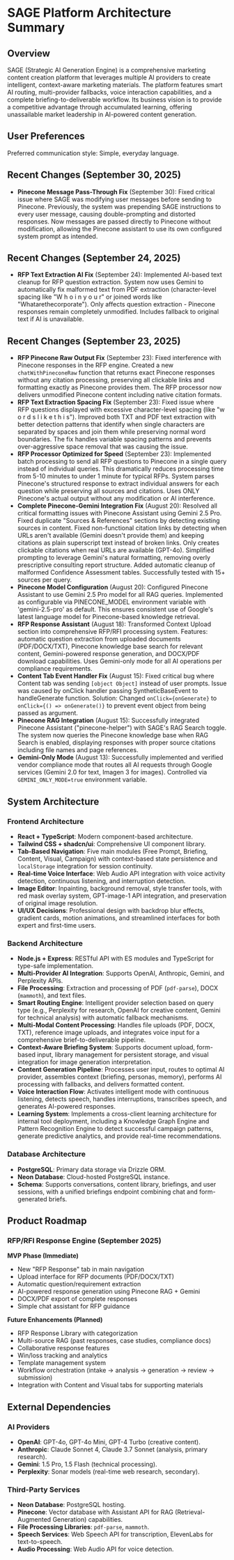 # SAGE Platform Architecture Summary

## Overview
SAGE (Strategic AI Generation Engine) is a comprehensive marketing content creation platform that leverages multiple AI providers to create intelligent, context-aware marketing materials. The platform features smart AI routing, multi-provider fallbacks, voice interaction capabilities, and a complete briefing-to-deliverable workflow. Its business vision is to provide a competitive advantage through accumulated learning, offering unassailable market leadership in AI-powered content generation.

## User Preferences
Preferred communication style: Simple, everyday language.

## Recent Changes (September 30, 2025)
- **Pinecone Message Pass-Through Fix** (September 30): Fixed critical issue where SAGE was modifying user messages before sending to Pinecone. Previously, the system was prepending SAGE instructions to every user message, causing double-prompting and distorted responses. Now messages are passed directly to Pinecone without modification, allowing the Pinecone assistant to use its own configured system prompt as intended.

## Recent Changes (September 24, 2025)
- **RFP Text Extraction AI Fix** (September 24): Implemented AI-based text cleanup for RFP question extraction. System now uses Gemini to automatically fix malformed text from PDF extraction (character-level spacing like "W h o i n y o u r" or joined words like "Whatarethecorporate"). Only affects question extraction - Pinecone responses remain completely unmodified. Includes fallback to original text if AI is unavailable.

## Recent Changes (September 23, 2025)
- **RFP Pinecone Raw Output Fix** (September 23): Fixed interference with Pinecone responses in the RFP engine. Created a new `chatWithPineconeRaw` function that returns exact Pinecone responses without any citation processing, preserving all clickable links and formatting exactly as Pinecone provides them. The RFP processor now delivers unmodified Pinecone content including native citation formats.
- **RFP Text Extraction Spacing Fix** (September 23): Fixed issue where RFP questions displayed with excessive character-level spacing (like "w o r d s   l i k e   t h i s"). Improved both TXT and PDF text extraction with better detection patterns that identify when single characters are separated by spaces and join them while preserving normal word boundaries. The fix handles variable spacing patterns and prevents over-aggressive space removal that was causing the issue.
- **RFP Processor Optimized for Speed** (September 23): Implemented batch processing to send all RFP questions to Pinecone in a single query instead of individual queries. This dramatically reduces processing time from 5-10 minutes to under 1 minute for typical RFPs. System parses Pinecone's structured response to extract individual answers for each question while preserving all sources and citations. Uses ONLY Pinecone's actual output without any modification or AI interference.
- **Complete Pinecone-Gemini Integration Fix** (August 20): Resolved all critical formatting issues with Pinecone Assistant using Gemini 2.5 Pro. Fixed duplicate "Sources & References" sections by detecting existing sources in content. Fixed non-functional citation links by detecting when URLs aren't available (Gemini doesn't provide them) and keeping citations as plain superscript text instead of broken links. Only creates clickable citations when real URLs are available (GPT-4o). Simplified prompting to leverage Gemini's natural formatting, removing overly prescriptive consulting report structure. Added automatic cleanup of malformed Confidence Assessment tables. Successfully tested with 15+ sources per query.
- **Pinecone Model Configuration** (August 20): Configured Pinecone Assistant to use Gemini 2.5 Pro model for all RAG queries. Implemented as configurable via PINECONE_MODEL environment variable with 'gemini-2.5-pro' as default. This ensures consistent use of Google's latest language model for Pinecone-based knowledge retrieval.
- **RFP Response Assistant** (August 18): Transformed Context Upload section into comprehensive RFP/RFI processing system. Features: automatic question extraction from uploaded documents (PDF/DOCX/TXT), Pinecone knowledge base search for relevant content, Gemini-powered response generation, and DOCX/PDF download capabilities. Uses Gemini-only mode for all AI operations per compliance requirements.
- **Content Tab Event Handler Fix** (August 15): Fixed critical bug where Content tab was sending `[object Object]` instead of user prompts. Issue was caused by onClick handler passing SyntheticBaseEvent to handleGenerate function. Solution: Changed `onClick={onGenerate}` to `onClick={() => onGenerate()}` to prevent event object from being passed as argument.
- **Pinecone RAG Integration** (August 15): Successfully integrated Pinecone Assistant ("pinecone-helper") with SAGE's RAG Search toggle. The system now queries the Pinecone knowledge base when RAG Search is enabled, displaying responses with proper source citations including file names and page references.
- **Gemini-Only Mode** (August 13): Successfully implemented and verified vendor compliance mode that routes all AI requests through Google services (Gemini 2.0 for text, Imagen 3 for images). Controlled via `GEMINI_ONLY_MODE=true` environment variable.

## System Architecture

### Frontend Architecture
- **React + TypeScript**: Modern component-based architecture.
- **Tailwind CSS + shadcn/ui**: Comprehensive UI component library.
- **Tab-Based Navigation**: Five main modules (Free Prompt, Briefing, Content, Visual, Campaign) with context-based state persistence and `localStorage` integration for session continuity.
- **Real-time Voice Interface**: Web Audio API integration with voice activity detection, continuous listening, and interruption detection.
- **Image Editor**: Inpainting, background removal, style transfer tools, with red mask overlay system, GPT-image-1 API integration, and preservation of original image resolution.
- **UI/UX Decisions**: Professional design with backdrop blur effects, gradient cards, motion animations, and streamlined interfaces for both expert and first-time users.

### Backend Architecture
- **Node.js + Express**: RESTful API with ES modules and TypeScript for type-safe implementation.
- **Multi-Provider AI Integration**: Supports OpenAI, Anthropic, Gemini, and Perplexity APIs.
- **File Processing**: Extraction and processing of PDF (`pdf-parse`), DOCX (`mammoth`), and text files.
- **Smart Routing Engine**: Intelligent provider selection based on query type (e.g., Perplexity for research, OpenAI for creative content, Gemini for technical analysis) with automatic fallback mechanisms.
- **Multi-Modal Content Processing**: Handles file uploads (PDF, DOCX, TXT), reference image uploads, and integrates voice input for a comprehensive brief-to-deliverable pipeline.
- **Context-Aware Briefing System**: Supports document upload, form-based input, library management for persistent storage, and visual integration for image generation interpretation.
- **Content Generation Pipeline**: Processes user input, routes to optimal AI provider, assembles context (briefing, personas, memory), performs AI processing with fallbacks, and delivers formatted content.
- **Voice Interaction Flow**: Activates intelligent mode with continuous listening, detects speech, handles interruptions, transcribes speech, and generates AI-powered responses.
- **Learning System**: Implements a cross-client learning architecture for internal tool deployment, including a Knowledge Graph Engine and Pattern Recognition Engine to detect successful campaign patterns, generate predictive analytics, and provide real-time recommendations.

### Database Architecture
- **PostgreSQL**: Primary data storage via Drizzle ORM.
- **Neon Database**: Cloud-hosted PostgreSQL instance.
- **Schema**: Supports conversations, content library, briefings, and user sessions, with a unified briefings endpoint combining chat and form-generated briefs.

## Product Roadmap

### RFP/RFI Response Engine (September 2025)
**MVP Phase (Immediate)**
- New "RFP Response" tab in main navigation
- Upload interface for RFP documents (PDF/DOCX/TXT)
- Automatic question/requirement extraction
- AI-powered response generation using Pinecone RAG + Gemini
- DOCX/PDF export of complete responses
- Simple chat assistant for RFP guidance

**Future Enhancements (Planned)**
- RFP Response Library with categorization
- Multi-source RAG (past responses, case studies, compliance docs)
- Collaborative response features
- Win/loss tracking and analytics
- Template management system
- Workflow orchestration (intake → analysis → generation → review → submission)
- Integration with Content and Visual tabs for supporting materials

## External Dependencies

### AI Providers
- **OpenAI**: GPT-4o, GPT-4o Mini, GPT-4 Turbo (creative content).
- **Anthropic**: Claude Sonnet 4, Claude 3.7 Sonnet (analysis, primary research).
- **Gemini**: 1.5 Pro, 1.5 Flash (technical processing).
- **Perplexity**: Sonar models (real-time web research, secondary).

### Third-Party Services
- **Neon Database**: PostgreSQL hosting.
- **Pinecone**: Vector database with Assistant API for RAG (Retrieval-Augmented Generation) capabilities.
- **File Processing Libraries**: `pdf-parse`, `mammoth`.
- **Speech Services**: Web Speech API for transcription, ElevenLabs for text-to-speech.
- **Audio Processing**: Web Audio API for voice detection.